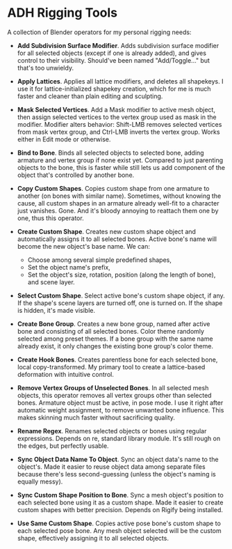 ADH Rigging Tools
=================

A collection of Blender operators for my personal rigging needs:

- **Add Subdivision Surface Modifier**. Adds subdivision surface modifier for all selected objects (except if one is already added), and gives control to their visibility. Should've been named "Add/Toggle..." but that's too unwieldy.

- **Apply Lattices**. Applies all lattice modifiers, and deletes all shapekeys. I use it for lattice-initialized shapekey creation, which for me is much faster and cleaner than plain editing and sculpting.

- **Mask Selected Vertices**. Add a Mask modifier to active mesh object, then assign selected vertices to the vertex group used as mask in the modifier. Modifier alters behavior: Shift-LMB removes selected vertices from mask vertex group, and Ctrl-LMB inverts the vertex group. Works either in Edit mode or otherwise.

- **Bind to Bone**. Binds all selected objects to selected bone, adding armature and vertex group if none exist yet. Compared to just parenting objects to the bone, this is faster while still lets us add component of the object that's controlled by another bone.

- **Copy Custom Shapes**. Copies custom shape from one armature to another (on bones with similar name). Sometimes, without knowing the cause, all custom shapes in an armature already well-fit to a character just vanishes. Gone. And it's bloody annoying to reattach them one by one, thus this operator.

- **Create Custom Shape**. Creates new custom shape object and automatically assigns it to all selected bones. Active bone's name will become the new object's base name. We can:
  - Choose among several simple predefined shapes,
  - Set the object name's prefix,
  - Set the object's size, rotation, position (along the length of bone), and scene layer.

- **Select Custom Shape**. Select active bone's custom shape object, if any. If the shape's scene layers are turned off, one is turned on. If the shape is hidden, it's made visible.

- **Create Bone Group**. Creates a new bone group, named after active bone and consisting of all selected bones. Color theme randomly selected among preset themes. If a bone group with the same name already exist, it only changes the existing bone group's color theme.

- **Create Hook Bones**. Creates parentless bone for each selected bone, local copy-transformed. My primary tool to create a lattice-based deformation with intuitive control.

- **Remove Vertex Groups of Unselected Bones**. In all selected mesh objects, this operator removes all vertex groups other than selected bones. Armature object must be active, in pose mode. I use it right after automatic weight assignment, to remove unwanted bone influence. This makes skinning much faster without sacrificing quality.

- **Rename Regex**. Renames selected objects or bones using regular expressions. Depends on re, standard library module. It's still rough on the edges, but perfectly usable.

- **Sync Object Data Name To Object**. Sync an object data's name to the object's. Made it easier to reuse object data among separate files because there's less second-guessing (unless the object's naming is equally messy).

- **Sync Custom Shape Position to Bone**. Sync a mesh object's position to each selected bone using it as a custom shape. Made it easier to create custom shapes with better precision. Depends on Rigify being installed.

- **Use Same Custom Shape**. Copies active pose bone's custom shape to each selected pose bone. Any mesh object selected will be the custom shape, effectively assigning it to all selected objects.
